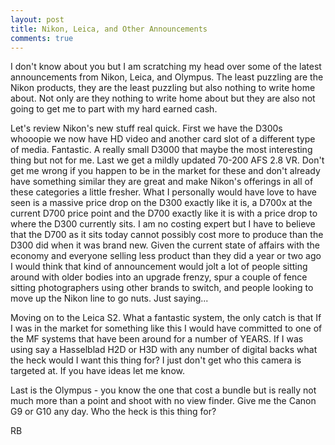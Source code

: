 ```yaml
---
layout: post
title: Nikon, Leica, and Other Announcements
comments: true
---
```

I don't know about you but I am scratching my head over some of the latest announcements from Nikon, Leica, and Olympus. The least puzzling are the Nikon products, they are the least puzzling but also nothing to write home about. Not only are they nothing to write home about but they are also not going to get me to part with my hard earned cash.

Let's review Nikon's new stuff real quick. First we have the D300s whooopie we now have HD video and another card slot of a different type of media. Fantastic. A really small D3000 that maybe the most interesting thing but not for me. Last we get a mildly updated 70-200 AFS 2.8 VR. Don't get me wrong if you happen to be in the market for these and don't already have something similar they are great and make Nikon's offerings in all of these categories a little fresher. What I personally would have love to have seen is a massive price drop on the D300 exactly like it is, a D700x at the current D700 price point and the D700 exactly like it is with a price drop to where the D300 currently sits. I am no costing expert but I have to believe that the D700 as it sits today cannot possibly cost more to produce than the D300 did when it was brand new. Given the current state of affairs with the economy and everyone selling less product than they did a year or two ago I would think that kind of announcement would jolt a lot of people sitting around with older bodies into an upgrade frenzy, spur a couple of fence sitting photographers using other brands to switch, and people looking to move up the Nikon line to go nuts. Just saying...

Moving on to the Leica S2. What a fantastic system, the only catch is that If I was in the market for something like this I would have committed to one of the MF systems that have been around for a number of YEARS. If I was using say a Hasselblad H2D or H3D with any number of digital backs what the heck would I want this thing for? I just don't get who this camera is targeted at. If you have ideas let me know.

Last is the Olympus - you know the one that cost a bundle but is really not much more than a point and shoot with no view finder. Give me the Canon G9 or G10 any day. Who the heck is this thing for?

RB